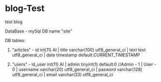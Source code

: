 # blog-Test
test blog

DataBase - mySql
DB name "site"

DB tables: 
1. "articles" - 
id int(11) AI |
title varchar(100) utf8_general_ci |
text text utf8_general_ci |
date timestamp default:CURRENT_TIMESTAMP

2. "users" - 
id_user int(11) AI | 
admin tinyint(1) default:0 //Admin - 1 | User - 0 |
username varchar(20) utf8_general_ci |
pasword varchar(128) utf8_general_ci |
email varchar(33) utf8_general_ci
